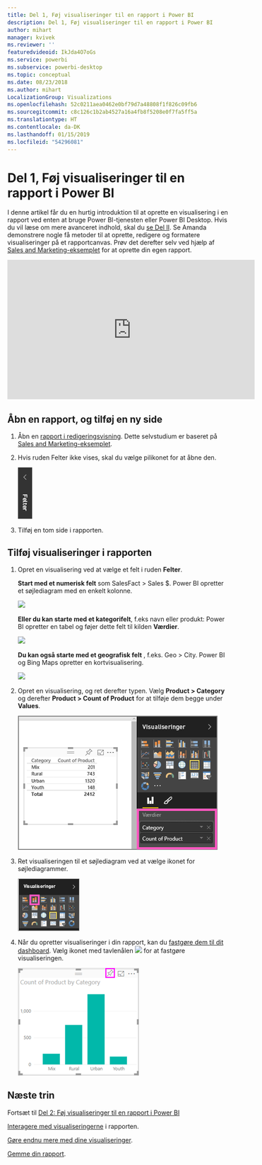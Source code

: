 ```yaml
---
title: Del 1, Føj visualiseringer til en rapport i Power BI
description: Del 1, Føj visualiseringer til en rapport i Power BI
author: mihart
manager: kvivek
ms.reviewer: ''
featuredvideoid: IkJda4O7oGs
ms.service: powerbi
ms.subservice: powerbi-desktop
ms.topic: conceptual
ms.date: 08/23/2018
ms.author: mihart
LocalizationGroup: Visualizations
ms.openlocfilehash: 52c0211aea0462e0bf79d7a48808f1f826c09fb6
ms.sourcegitcommit: c8c126c1b2ab4527a16a4fb8f5208e0f7fa5ff5a
ms.translationtype: HT
ms.contentlocale: da-DK
ms.lasthandoff: 01/15/2019
ms.locfileid: "54296081"
---
```

# <a name="part-i-add-visualizations-to-a-power-bi-report"></a>Del 1, Føj visualiseringer til en rapport i Power BI
I denne artikel får du en hurtig introduktion til at oprette en visualisering i en rapport ved enten at bruge Power BI-tjenesten eller Power BI Desktop.  Hvis du vil læse om mere avanceret indhold, skal du [se Del II](power-bi-report-add-visualizations-ii.md). Se Amanda demonstrere nogle få metoder til at oprette, redigere og formatere visualiseringer på et rapportcanvas. Prøv det derefter selv ved hjælp af [Sales and Marketing-eksemplet](../sample-datasets.md) for at oprette din egen rapport.

<iframe width="560" height="315" src="https://www.youtube.com/embed/IkJda4O7oGs" frameborder="0" allowfullscreen></iframe>


## <a name="open-a-report-and-add-a-new-page"></a>Åbn en rapport, og tilføj en ny side
1. Åbn en [rapport i redigeringsvisning](../consumer/end-user-reading-view.md). Dette selvstudium er baseret på [Sales and Marketing-eksemplet](../sample-datasets.md).
2. Hvis ruden Felter ikke vises, skal du vælge pilikonet for at åbne den. 
   
   ![](media/power-bi-report-add-visualizations-i/pbi_nancy_fieldsfiltersarrow.png)
3. Tilføj en tom side i rapporten.

## <a name="add-visualizations-to-the-report"></a>Tilføj visualiseringer i rapporten
1. Opret en visualisering ved at vælge et felt i ruden **Felter**.  
   
   **Start med et numerisk felt** som SalesFact > Sales $. Power BI opretter et søjlediagram med en enkelt kolonne.
   
   ![](media/power-bi-report-add-visualizations-i/pbi_onecolchart.png)
   
   **Eller du kan starte med et kategorifelt**, f.eks navn eller produkt: Power BI opretter en tabel og føjer dette felt til kilden **Værdier**.
   
   ![](media/power-bi-report-add-visualizations-i/pbi_agif_createchart3.gif)
   
   **Du kan også starte med et geografisk felt** , f.eks. Geo > City. Power BI og Bing Maps opretter en kortvisualisering.
   
   ![](media/power-bi-report-add-visualizations-i/power-bi-map.png)
2. Opret en visualisering, og ret derefter typen. Vælg **Product > Category** og derefter **Product > Count of Product** for at tilføje dem begge under **Values**.
   
   ![](media/power-bi-report-add-visualizations-i/part1table1.png)
3. Ret visualiseringen til et søjlediagram ved at vælge ikonet for søjlediagrammer.
   
   ![](media/power-bi-report-add-visualizations-i/part1converttocolumn.png)
4. Når du opretter visualiseringer i din rapport, kan du [fastgøre dem til dit dashboard](../service-dashboard-pin-tile-from-report.md). Vælg ikonet med tavlenålen ![](media/power-bi-report-add-visualizations-i/pinnooutline.png) for at fastgøre visualiseringen.
   
   ![](media/power-bi-report-add-visualizations-i/part1pin1.png)
  

## <a name="next-steps"></a>Næste trin
 Fortsæt til [Del 2: Føj visualiseringer til en rapport i Power BI](power-bi-report-add-visualizations-ii.md)
   
   [Interagere med visualiseringerne](../consumer/end-user-reading-view.md) i rapporten.
   
   [Gøre endnu mere med dine visualiseringer](power-bi-report-visualizations.md).
   
   [Gemme din rapport](../service-report-save.md).
